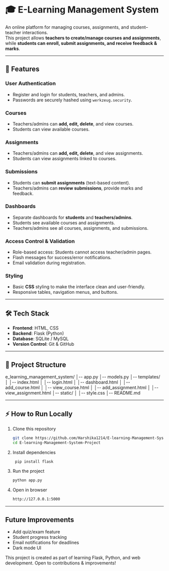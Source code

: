 # 🎓 E-Learning Management System  

An online platform for managing courses, assignments, and student–teacher interactions.  
This project allows **teachers to create/manage courses and assignments**, while **students can enroll, submit assignments, and receive feedback & marks**.  

---

## 🚀 Features  

### User Authentication
- Register and login for students, teachers, and admins.
- Passwords are securely hashed using `werkzeug.security`.

### Courses
- Teachers/admins can **add, edit, delete**, and view courses.
- Students can view available courses.

### Assignments
- Teachers/admins can **add, edit, delete**, and view assignments.
- Students can view assignments linked to courses.

### Submissions
- Students can **submit assignments** (text-based content).
- Teachers/admins can **review submissions**, provide marks and feedback.

### Dashboards
- Separate dashboards for **students** and **teachers/admins**.
- Students see available courses and assignments.
- Teachers/admins see all courses, assignments, and submissions.

### Access Control & Validation
- Role-based access: Students cannot access teacher/admin pages.
- Flash messages for success/error notifications.
- Email validation during registration.

### Styling
- Basic **CSS** styling to make the interface clean and user-friendly.
- Responsive tables, navigation menus, and buttons.
---

## 🛠️ Tech Stack  

- **Frontend**: HTML, CSS  
- **Backend**: Flask (Python)  
- **Database**: SQLite / MySQL  
- **Version Control**: Git & GitHub  

---

## 📂 Project Structure  

e_learning_management_system/
│-- app.py
│-- models.py
│-- templates/
│ │-- index.html
│ │-- login.html
│ │-- dashboard.html
│ │-- add_course.html
│ │-- view_course.html
│ │-- add_assignment.html
│ │-- view_assignment.html
│-- static/
│ │-- style.css
│-- README.md


---

## ⚡ How to Run Locally  

1. Clone this repository  
   ```bash
   git clone https://github.com/Harshika1214/E-learning-Management-System-Project.git
   cd E-learning-Management-System-Project

2. Install dependencies
   ```bash
    pip install flask

3. Run the project
   ```bash
   python app.py

4. Open in browser
   ```bash
   http://127.0.0.1:5000

---

## Future Improvements
-  Add quiz/exam feature
-  Student progress tracking
-  Email notifications for deadlines
-  Dark mode UI

This project is created as part of learning Flask, Python, and web development. Open to contributions & improvements!


